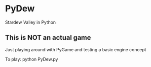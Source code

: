 # PyDew
 Stardew Valley in Python

## This is NOT an actual game
Just playing around with PyGame and testing a basic engine concept

To play:
python PyDew.py

